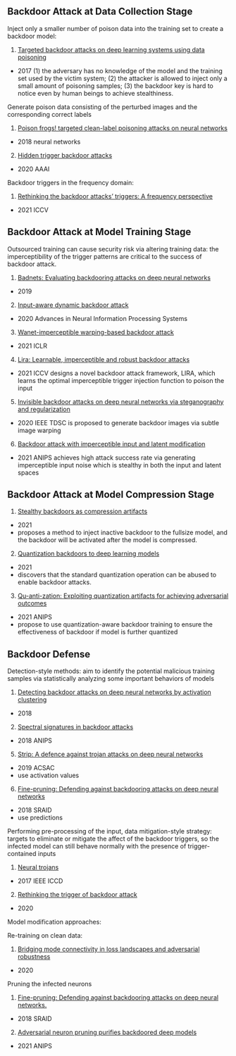 ## Backdoor Attack at Data Collection Stage

Inject only a smaller number of poison data into the training set to create a backdoor model:

1. [Targeted backdoor attacks on deep learning systems using data poisoning](https://arxiv.org/pdf/1712.05526.pdf)
- 2017
(1) the adversary has no knowledge of the model and the training set used by the victim system; (2) the attacker is allowed to inject only a small amount of poisoning samples; (3) the backdoor key is hard to notice even by human beings to achieve stealthiness. 

Generate poison data consisting of the perturbed images and the corresponding correct labels

1. [Poison frogs! targeted clean-label poisoning attacks on neural networks]()
- 2018 neural networks

2. [Hidden trigger backdoor attacks]()
- 2020 AAAI

Backdoor triggers in the frequency domain:
1. [Rethinking the backdoor attacks’ triggers: A frequency perspective]()
- 2021 ICCV

## Backdoor Attack at Model Training Stage

Outsourced training can cause security risk via altering training data: the imperceptibility of the trigger patterns are critical to the success of
backdoor attack.
1. [Badnets: Evaluating backdooring attacks on deep neural networks]()
- 2019
2. [Input-aware dynamic backdoor attack]()
- 2020 Advances in Neural Information Processing Systems
3. [Wanet-imperceptible warping-based backdoor attack]()
- 2021 ICLR 
4. [Lira: Learnable, imperceptible and robust backdoor attacks]()
- 2021 ICCV
designs a novel backdoor attack framework, LIRA, which
learns the optimal imperceptible trigger injection function to poison the input

5. [Invisible backdoor attacks on deep neural networks via steganography and regularization]()
- 2020 IEEE TDSC
is proposed to
generate backdoor images via subtle image warping

6. [Backdoor attack with imperceptible input and latent modification]()
- 2021 ANIPS
achieves high attack success rate via generating imperceptible input noise which is stealthy in both the input and latent
spaces

## Backdoor Attack at Model Compression Stage

1. [Stealthy backdoors as compression artifacts]()
- 2021
- proposes a method to inject inactive backdoor to the fullsize model, and the backdoor will be activated after the model is compressed.

2. [Quantization backdoors to deep learning models]()
- 2021
- discovers that the standard quantization operation can be abused to enable
backdoor attacks. 

3. [Qu-anti-zation: Exploiting quantization artifacts for achieving adversarial outcomes]()
- 2021 ANIPS
- propose to use quantization-aware backdoor training to ensure the effectiveness of backdoor if model is further quantized

## Backdoor Defense

Detection-style methods: aim to identify the potential malicious training samples via statistically analyzing
some important behaviors of models 
1. [ Detecting backdoor attacks on deep neural networks by activation clustering]()
- 2018

2. [ Spectral signatures in backdoor attacks]()
- 2018 ANIPS

5. [ Strip: A defence against trojan attacks on deep neural networks]()
- 2019 ACSAC
- use activation values

6. [Fine-pruning: Defending against backdooring attacks on deep neural networks]()
-  2018 SRAID
- use predictions 

Performing pre-processing of the input, data mitigation-style strategy: targets to eliminate or mitigate the affect of
the backdoor triggers, so the infected model can still behave normally with the
presence of trigger-contained inputs
1. [Neural trojans]()
- 2017 IEEE ICCD
2. [Rethinking the trigger of backdoor attack]()
- 2020

Model modification approaches:

Re-training on clean data:
1. [Bridging mode connectivity in loss landscapes and adversarial robustness]()
- 2020

Pruning the infected neurons
1. [Fine-pruning: Defending against backdooring attacks on deep neural networks.]()
-  2018 SRAID

2. [Adversarial neuron pruning purifies backdoored deep models]()
- 2021 ANIPS
